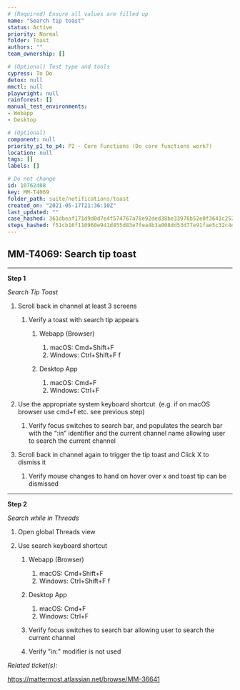 ```yaml
---
# (Required) Ensure all values are filled up
name: "Search tip toast"
status: Active
priority: Normal
folder: Toast
authors: ""
team_ownership: []

# (Optional) Test type and tools
cypress: To Do
detox: null
mmctl: null
playwright: null
rainforest: []
manual_test_environments: 
- Webapp
- Desktop

# (Optional)
component: null
priority_p1_to_p4: P2 - Core Functions (Do core functions work?)
location: null
tags: []
labels: []

# Do not change
id: 10762408
key: MM-T4069
folder_path: suite/notifications/toast
created_on: "2021-05-17T21:36:10Z"
last_updated: ""
case_hashed: 361dbeaf171d9d0d7e4f574767a78e92ded38be33976b52e0f3641c252f298025d33da1efaec2f5729653c5aee0d47f3
steps_hashed: f51cb16f110960e941d455d83e7fea4b3a008dd53d77e91fae5c32c4d03c5897ef33b8398f0a474e19b29cbcc99edf47
---
```


## MM-T4069: Search tip toast

---

**Step 1**

_Search Tip Toast_

1. Scroll back in channel at least 3 screens

   1. Verify a toast with search tip appears 

      1. Webapp (Browser) 

         1. macOS: Cmd+Shift+F 
         2. Windows: Ctrl+Shift+F f

      2. Desktop App

         1. macOS: Cmd+F 
         2. Windows: Ctrl+F

2. Use the appropriate system keyboard shortcut  (e.g. if on macOS browser use cmd+f etc. see previous step)

   1. Verify focus switches to search bar, and populates the search bar with the “:in” identifier and the current channel name allowing user to search the current channel

3. Scroll back in channel again to trigger the tip toast and Click X to dismiss it

   1. Verify mouse changes to hand on hover over x and toast tip can be dismissed

---

**Step 2**

_Search while in Threads_

1. Open global Threads view

2. Use search keyboard shortcut 

   1. Webapp (Browser) 

      1. macOS: Cmd+Shift+F 
      2. Windows: Ctrl+Shift+F f

   2. Desktop App

      1. macOS: Cmd+F 
      2. Windows: Ctrl+F

   3. Verify focus switches to search bar allowing user to search the current channel

   4. Verify "in:" modifier is not used

_Related ticket(s):_

<https://mattermost.atlassian.net/browse/MM-36641>
